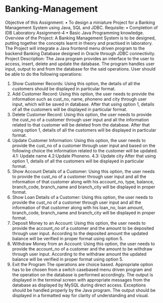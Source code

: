 # Banking-Management
Objective of this Assignment:
• To design a miniature Project for a Banking Management System using Java,
SQL and JDBC.
Requisite:
• Completion of IDB Laboratory Assignment-4
• Basic Java Programming knowledge.
Overview of the Project:
A Banking Management System is to be designed, putting together the
concepts learnt in theory and practised in laboratory. The Project will integrate
a Java frontend menu driven program to the backend Banking Database
designed in Oracle through JDBC connectivity.
Project Description: The Java program provides an interface to the user to
access, insert, delete and update the database. The program handles user input,
output to and from the database for the said operations. User should be able to
do the following operations:

1. Show Customer Records:
Using this option, the details of all the customers should be
displayed in particular format.
2. Add Customer Record:
Using this option, the user needs to provide the information
such as cust_no, name, phoneno and city through user input,
which will be saved in database. After that using option 1, 
details of all the customers will be displayed in particular
format.
3. Delete Customer Record:
Using this option, the user needs to provide the cust_no of a
customer through user input and all the information related
to that customer will be deleted from the database. After that
using option 1, details of all the customers will be displayed in
particular format.
4. Update Customer Information:
Using this option, the user needs to provide the cust_no of a
customer through user input and based on the following
choice the information related to the customer will be
updated.
4.1: Update name
4.2:Update Phoneno.
4.3: Update city
After that using option 1, details of all the customers will be
displayed in particular format.
5. Show Account Details of a Customer:
Using this option, the user needs to provide the cust_no of a
customer through user input and all the information of that
customer along with his account_no, type, balance,
branch_code, branch_name and branch_city will be displayed
in proper format. 
6. Show Loan Details of a Customer:
Using this option, the user needs to provide the cust_no of a
customer through user input and all the information of that
customer along with his loan_no, loan amount, branch_code,
branch_name and branch_city will be displayed in proper
format.
7. Deposit Money to an Account:
Using this option, the user needs to provide the account_no of
a customer and the amount to be deposited through user
input. According to the deposited amount the updated
balance will be verified in proper format using option 5.
8. Withdraw Money from an Account:
Using this option, the user needs to provide the account_no of
a customer and the amount to be withdraw through user
input. According to the withdraw amount the updated
balance will be verified in proper format using option 5.
9. Exit the Program
The operations are choice based. Appropriate option has to be chosen from a
switch casebased menu driven program and the operation on the database is
performed accordingly. The output is displayed in the terminal screen with
appropriate messages from the database as displayed by MySQL during direct
access. Exceptions should be handled properly by the Java program. The output
should be displayed in a formatted way for clarity of understanding and visual.
